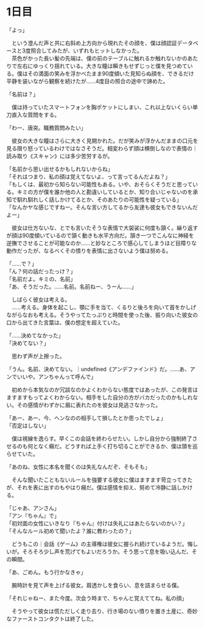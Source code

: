 # 1日目

「よっ」

　という澄んだ声と共に右斜め上方向から現れたその顔を、僕は顔認証データベースと3度照合してみたが、いずれもヒットしなかった。  
　茶色がかった長い髪の先端は、僕の前のテーブルに触れるか触れないかのあたりで左右にゆっくり揺れている。大きな瞳は瞬きもせずじっと僕を見つめている。僕はその満面の笑みを浮かべたまま90度傾いた見知らぬ顔を、できるだけ平静を装いながら観察を続けたが……4度目の照合の途中で諦めた。

「名前は？」

　僕は持っていたスマートフォンを胸ポケットにしまい、これ以上ないくらい単刀直入な質問をする。

「わー、唐突。職務質問みたい」

　彼女の大きな瞳はさらに大きく見開かれた。だが笑みが浮かんだままの口元を見る限り怒っているわけではなさそうだ。相変わらず顔は横倒しなので表情の｜読み取り《スキャン》には多少苦労するが。

「名前から思い出せるかもしれないからね」  
「それはつまり、私の顔は覚えてないよ、って言ってるんだよね？」  
「もしくは、最初から知らない可能性もある。いや、おそらくそうだと思っている。キミの方が僕を誰か他の人と勘違いしているとか、知り合いじゃないのを承知で馴れ馴れしく話しかけてるとか、そのあたりの可能性を疑っている」  
「なんかヤな感じですねー。そんな言い方してるから友達も彼女もできないんだよー」

　彼女は仕方ないな、とでも言いたそうな表情で大袈裟に何度も頷く。繰り返すが顔は90度傾いているので頷く動きも水平方向だ。頷き一つでこんなに神経を逆撫でさせることが可能なのか……と妙なところで感心してしまうほど目障りな動作だったが、なるべくその憤りを表情に出さないよう僕は努める。

「……で？」  
「ん？何の話だったっけ？」  
「名前だよ。キミの、名前」  
「あ、そうだった。……名前。名前ねー、うーん……」

　しばらく彼女は考える。  
　……考える。身体を起こし、顎に手を当て、くるりと後ろを向いて首をかしげながらなおも考える。そうやってたっぷりと時間を使った後、振り向いた彼女の口から出てきた言葉は、僕の想定を超えていた。

「……決めてなかった」  
「決めてない？」

　思わず声が上擦った。

「うん。名前、決めてない。｜undefined《アンデファインド》だ。……あ、アンでいいや。アンちゃんって呼んで」

　初めから本気なのか冗談なのかよくわからない態度ではあったが、この発言はますますもってよくわからない。相手をした自分の方がバカだったのかもしれない。その感情がわずかに眉に表れたのを彼女は見逃さなかった。

「あー、あー、今、ヘンなのの相手して損したとか思ったでしょ」  
「否定はしない」

　僕は視線を逸らす。早くこの会話を終わらせたい。しかし自分から強制終了させるのも何となく癪だ。どうすれば上手く打ち切ることができるか、僕は頭を巡らせていた。

「あのね、女性に本名を聞くのは失礼なんだぞ、そもそも」

　そんな聞いたこともないルールを強要する彼女に僕はますます苛立ってきたが、それを表に出すのもやはり癪だ。僕は感情を抑え、努めて冷静に話しかける。

「じゃあ、アンさん」  
「アン『ちゃん』で」  
「初対面の女性にいきなり『ちゃん』付けは失礼にはあたらないのかい？」  
「そんなルール初めて聞いたよ？誰に教わったの？」

　どうもこの｜会話《ゲーム》の主導権は彼女に握られ続けているようだ。悔しいが。そろそろ少し声を荒げてもよいだろうか。そう思って息を吸い込んだ、その瞬間。

「あ、ごめん。もう行かなきゃ」

　腕時計を見て声を上げる彼女。肩透かしを食らい、息を詰まらせる僕。

「それじゃねー、また今度。次会う時まで、ちゃんと覚えててね。私の顔」

　そうやって彼女は慌ただしく走り去り、行き場のない憤りを置き土産に、奇妙なファーストコンタクトは終了した。
